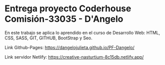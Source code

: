 # Entrega proyecto Coderhouse Comisión-33035 - D'Angelo

En este trabajo se aplica lo aprendido en el curso de Desarrollo Web: HTML, CSS, SASS, GIT, GITHUB, BootStrap y Seo.

Link Github-Pages: https://dangelojulieta.github.io/PF-Dangelo/

Link servidor Netlify: https://creative-nasturtium-8c15db.netlify.app/